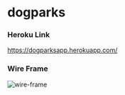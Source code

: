 # dogparks

### Heroku Link 
https://dogparksapp.herokuapp.com/

### Wire Frame

![wire-frame](https://i.imgur.com/nhpnUO5.jpg)
